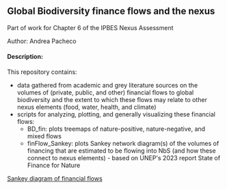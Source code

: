## Global Biodiversity finance flows and the nexus

Part of work for Chapter 6 of the IPBES Nexus Assessment

Author: Andrea Pacheco

#### Description:
This repository contains:
- data gathered from academic and grey literature sources on the volumes of (private, public, and other) financial flows to global biodiversity and the extent to which these flows may relate to other nexus elements (food, water, health, and climate)
- scripts for analyzing, plotting, and generally visualizing these financial flows:
  * BD_fin: plots treemaps of nature-positive, nature-negative, and mixed flows
  * finFlow_Sankey: plots Sankey network diagram(s) of the volumes of financing that are estimated to be flowing into NbS (and how these connect to nexus elements) - based on UNEP's 2023 report State of Finance for Nature

[Sankey diagram of financial flows](BDFin_positiveFlows/.html)
